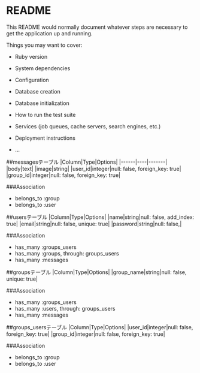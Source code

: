 # README

This README would normally document whatever steps are necessary to get the
application up and running.

Things you may want to cover:

* Ruby version

* System dependencies

* Configuration

* Database creation

* Database initialization

* How to run the test suite

* Services (job queues, cache servers, search engines, etc.)

* Deployment instructions

* ...

##messagesテーブル
|Column|Type|Options|
|------|----|-------|
|body|text|
|image|string|
|user_id|integer|null: false, foreign_key: true|
|group_id|integer|null: false, foreign_key: true|

###Association
- belongs_to :group
- belongs_to :user

##usersテーブル
|Column|Type|Options|
|name|string|null: false, add_index: true|
|email|string|null: false, unique: true|
|password|string|null: false,|

###Association
- has_many :groups_users
- has_many :groups, through: groups_users
- has_many :messages

##groupsテーブル
|Column|Type|Options|
|group_name|string|null: false, unique: true|

###Association
- has_many :groups_users
- has_many :users, through: groups_users
- has_many :messages

##groups_usersテーブル
|Column|Type|Options|
|user_id|integer|null: false, foreign_key: true|
|group_id|integer|null: false, foreign_key: true|

###Association
- belongs_to :group
- belongs_to :user